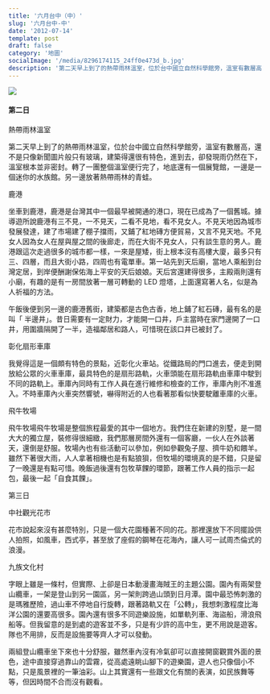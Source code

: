 ```yaml
---
title: '六月台中（中）'
slug: '六月台中-中'
date: '2012-07-14'
template: post
draft: false
category: '地圖'
socialImage: '/media/8296174115_24ff0e473d_b.jpg'
description: '第二天早上到了的熱帶雨林溫室，位於台中國立自然科學館旁，溫室有數層高，還不是只像新聞圖片般只有玻璃，建築得還很有特色，進到去，卻發現雨仍然在下，溫室根本並非密封。'
---
```


![](/media/8296174115_24ff0e473d_b.jpg)

#### 第二日

熱帶雨林溫室

第二天早上到了的熱帶雨林溫室，位於台中國立自然科學館旁，溫室有數層高，還不是只像新聞圖片般只有玻璃，建築得還很有特色，進到去，卻發現雨仍然在下，溫室根本並非密封。轉了一團整個溫室便行完了，地底還有一個展覽館，一邊是一個迷你的水族館。另一邊放著熱帶雨林的青蛙。

鹿港

坐車到鹿港，鹿港是台灣其中一個最早被開通的港口，現在已成為了一個舊城。據導遊所說鹿港有三不見，一不見天，二看不見地，看不見女人。不見天地因為城市發展發達，建了市場建了棚子擋雨，又鋪了紅地磚方便貿易，又言不見天地。不見女人因為女人在屋與屋之間的後廊走，而在大街不見女人，只有談生意的男人。鹿港跟這次走過很多的城市都一樣，一來是屋矮，街上根本沒有高樓大廈，最多只有三、四層，而且大街小路，四周也有電單車。第一站先到天后廟，當地人乘船到台灣定居，到岸便酬謝保佑海上平安的天后娘娘。天后宮還建得很多，主殿兩則還有小廟，有趣的是有一房間放著一層可轉動的 LED 燈塔，上面還寫著人名，似是為人祈福的方法。

午飯後便到另一邊的鹿港舊街，建築都是古色古香，地上鋪了紅石磚，最有名的是叫「 半邊井」。昔日需要有一定財力，才能開一口井，戶主當時在家門邊開了一口井，用圍牆隔開了一半，造福鄰居和路人，可惜現在該口井已被封了。

彰化扇形車庫

我覺得這是一個頗有特色的景點，近彰化火車站。從鐵路局的門口進去，便走到開放給公眾的火車車庫，最具特色的是扇形路軌，火車頭能在扇形路軌由車庫中駛到不同的路軌上。車庫內同時有工作人員在進行維修和檢查的工作，車庫內則不准進入。不時車庫內火車突然響號，嚇得附近的人也看著那看似快要駛離車庫的火車。

飛牛牧場

飛牛牧場飛牛牧場是整個旅程最愛的其中一個地方。我們住在新建的別墅，是一間大大的獨立屋，裝修得很細緻，我們那層房間外還有一個客廳，一伙人在外談著天，還倒是舒服。牧場內也有些活動可以參加，例如參觀兔子屋、擠牛奶和餵羊。雖然下著很大雨，人人拿著相機也是有點狼狽，但牧場的環境真的是不錯，只是留了一晚還是有點可惜。晚飯過後還有包牧草餜的環節，跟著工作人員的指示一起包，最後一起「自食其餜」。

第三日

中社觀光花市

花市說起來沒有甚麼特別，只是一個大花園種著不同的花。那裡還放下不同擺設供人拍照，如風車，西式亭，甚至放了座假的鋼琴在花海內，讓人可一試周杰倫式的浪漫。

九族文化村

字眼上雖是一條村，但實際、上卻是日本動漫畫海賊王的主題公園。園內有兩架登山纜車，一架是登山到另一園區，另一架則跨過山頭到日月潭。園中最恐怖刺激的是瑪雅歷險，過山車不停地自行旋轉，跟著路軌又在「公轉」，我想刺激程度比海洋公園的還要高很多。園內還有很多不同遊樂設施，如單軌列車、海盜船，滑浪飛船等。但我留意的是到處的遊客並不多，只是有少許的高中生，更不用說是遊客。隊也不用排，反而是設施要等齊人才可以發動。

兩組登山纜車坐下來也十分舒服，雖然車內沒有冷氣卻可以直接開窗觀賞外面的景色，途中直接穿過靠山的雲霧，從高處遠眺山腳下的遊樂園，遊人也只像個小不點，只是風景裡的一筆油彩。山上其實還有一些跟文化有關的表演，如民族舞等等，但因時間不合而沒有觀看。
